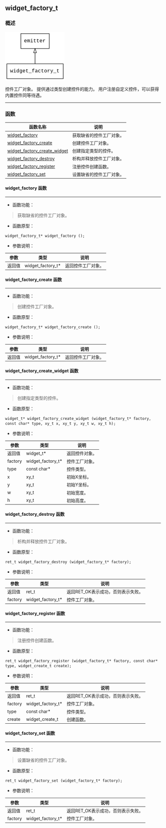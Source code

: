 ## widget\_factory\_t
### 概述
![image](images/widget_factory_t_0.png)

控件工厂对象。
提供通过类型创建控件的能力。
用户注册自定义控件，可以获得内置控件同等待遇。

----------------------------------
### 函数
<p id="widget_factory_t_methods">

| 函数名称 | 说明 | 
| -------- | ------------ | 
| <a href="#widget_factory_t_widget_factory">widget\_factory</a> | 获取缺省的控件工厂对象。 |
| <a href="#widget_factory_t_widget_factory_create">widget\_factory\_create</a> | 创建控件工厂对象。 |
| <a href="#widget_factory_t_widget_factory_create_widget">widget\_factory\_create\_widget</a> | 创建指定类型的控件。 |
| <a href="#widget_factory_t_widget_factory_destroy">widget\_factory\_destroy</a> | 析构并释放控件工厂对象。 |
| <a href="#widget_factory_t_widget_factory_register">widget\_factory\_register</a> | 注册控件创建函数。 |
| <a href="#widget_factory_t_widget_factory_set">widget\_factory\_set</a> | 设置缺省的控件工厂对象。 |
#### widget\_factory 函数
-----------------------

* 函数功能：

> <p id="widget_factory_t_widget_factory">获取缺省的控件工厂对象。


* 函数原型：

```
widget_factory_t* widget_factory ();
```

* 参数说明：

| 参数 | 类型 | 说明 |
| -------- | ----- | --------- |
| 返回值 | widget\_factory\_t* | 返回控件工厂对象。 |
#### widget\_factory\_create 函数
-----------------------

* 函数功能：

> <p id="widget_factory_t_widget_factory_create">创建控件工厂对象。


* 函数原型：

```
widget_factory_t* widget_factory_create ();
```

* 参数说明：

| 参数 | 类型 | 说明 |
| -------- | ----- | --------- |
| 返回值 | widget\_factory\_t* | 返回控件工厂对象。 |
#### widget\_factory\_create\_widget 函数
-----------------------

* 函数功能：

> <p id="widget_factory_t_widget_factory_create_widget">创建指定类型的控件。


* 函数原型：

```
widget_t* widget_factory_create_widget (widget_factory_t* factory, const char* type, xy_t x, xy_t y, xy_t w, xy_t h);
```

* 参数说明：

| 参数 | 类型 | 说明 |
| -------- | ----- | --------- |
| 返回值 | widget\_t* | 返回控件对象。 |
| factory | widget\_factory\_t* | 控件工厂对象。 |
| type | const char* | 控件类型。 |
| x | xy\_t | 初始X坐标。 |
| y | xy\_t | 初始Y坐标。 |
| w | xy\_t | 初始宽度。 |
| h | xy\_t | 初始高度。 |
#### widget\_factory\_destroy 函数
-----------------------

* 函数功能：

> <p id="widget_factory_t_widget_factory_destroy">析构并释放控件工厂对象。


* 函数原型：

```
ret_t widget_factory_destroy (widget_factory_t* factory);
```

* 参数说明：

| 参数 | 类型 | 说明 |
| -------- | ----- | --------- |
| 返回值 | ret\_t | 返回RET\_OK表示成功，否则表示失败。 |
| factory | widget\_factory\_t* | 控件工厂对象。 |
#### widget\_factory\_register 函数
-----------------------

* 函数功能：

> <p id="widget_factory_t_widget_factory_register">注册控件创建函数。


* 函数原型：

```
ret_t widget_factory_register (widget_factory_t* factory, const char* type, widget_create_t create);
```

* 参数说明：

| 参数 | 类型 | 说明 |
| -------- | ----- | --------- |
| 返回值 | ret\_t | 返回RET\_OK表示成功，否则表示失败。 |
| factory | widget\_factory\_t* | 控件工厂对象。 |
| type | const char* | 控件类型。 |
| create | widget\_create\_t | 创建函数。 |
#### widget\_factory\_set 函数
-----------------------

* 函数功能：

> <p id="widget_factory_t_widget_factory_set">设置缺省的控件工厂对象。


* 函数原型：

```
ret_t widget_factory_set (widget_factory_t* factory);
```

* 参数说明：

| 参数 | 类型 | 说明 |
| -------- | ----- | --------- |
| 返回值 | ret\_t | 返回RET\_OK表示成功，否则表示失败。 |
| factory | widget\_factory\_t* | 控件工厂对象。 |
